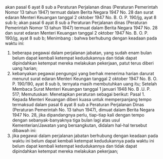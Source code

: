  akan pasal 6 ayat 8 sub a Peraturan Perjalanan dinas (Peraturan Pemerintah Nomor 13 tahun 1947) termuat dalam Berita Negara 1947 No. 28 dan surat edaran Menteri Keuangan tanggal 2 oktober 1947 No. B. O. P. 190/jg, ayat 8 sub b; akan pasal 6 ayat 8 sub a Peraturan Perjalanan dinas (Peraturan Pemerintah Nomor 13 tahun 1947) termuat dalam Berita Negara 1947 No. 28 dan surat edaran Menteri Keuangan tanggal 2 oktober 1947 No. B. O. P. 190/jg, ayat 8 sub b;
Menimbang :
 bahwa berhubung dengan keadaan pada waktu ini:
1. beberapa pegawai dalam perjalanan jabatan, yang sudah enam bulan belum dapat kembali ketempat kedudukannya dan tidak dapat dipindahkan ketempat mereka melakukan pekerjaan, patut terus diberi uang harian;
2. kebanyakan pegawai pengungsi yang berhak menerima harian darurat menurut surat edaran Menteri Keungan tanggal 2 oktober 1947 No. B. O. P. 190/190, ayat 8 sub b, ternyata masih membutuhkan uang itu; Setelah Membaca Surat Menteri Keuangan tanggal 1 januari 1948 No. B .U. P. 517; Memutuskan: Menetapkan peraturan sebagai berikut: Pasal 1. Kepada Menteri Keuangan diberi kuasa untuk memperpanjang tempo termaksud dalam pasal 6 ayat 8 sub a Peraturan Perjalanan Dinas (Peraturan Pemerintah No. 13 tahun 1947), dimuat dalam Berita Negara 1947 No. 28, jika dipandangnya perlu, tiap-tiap kali dengan tempo dengan sebanyak-banyaknya tiga bulan lagi atas usul Kementerian/Jawatan yang bersangkutan, didalam hal-hal tersebut dibawah ini:
1. jika pegawai dalam perjalanan jabatan berhubung dengan keadaan pada waktu ini belum dapat kembali ketempat kedudukannya pada waktu ini belum dapat kembali ketempat kedudukannya dan tidak dapat dipindahkan ketempat mereka melakukan pekerjaan;